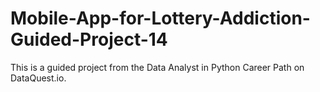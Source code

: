 # Mobile-App-for-Lottery-Addiction-Guided-Project-14

This is a guided project from the Data Analyst in Python Career Path on DataQuest.io.
